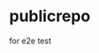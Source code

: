 # publicrepo
for e2e test





































































































































































